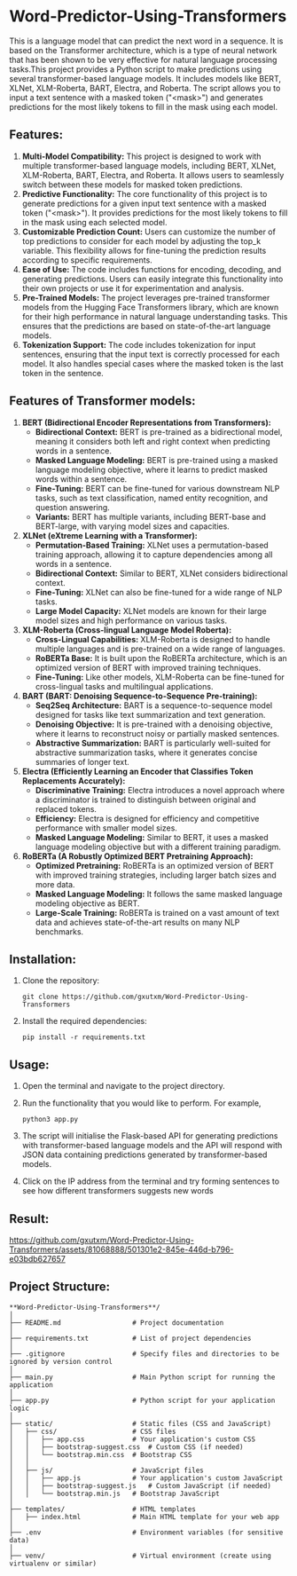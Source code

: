 # Word-Predictor-Using-Transformers

This is a language model that can predict the next word in a sequence. It is based on the Transformer architecture, which is a type of neural network that has been shown to be very effective for natural language processing tasks.This project provides a Python script to make predictions using several transformer-based language models. It includes models like BERT, XLNet, XLM-Roberta, BART, Electra, and Roberta. The script allows you to input a text sentence with a masked token ("<mask<mask>>") and generates predictions for the most likely tokens to fill in the mask using each model.

## Features:

1. **Multi-Model Compatibility:** This project is designed to work with multiple transformer-based language models, including BERT, XLNet, XLM-Roberta, BART, Electra, and Roberta. It allows users to seamlessly switch between these models for masked token predictions.
2. **Predictive Functionality:** The core functionality of this project is to generate predictions for a given input text sentence with a masked token ("<mask<mask>>"). It provides predictions for the most likely tokens to fill in the mask using each selected model.
3. **Customizable Prediction Count:** Users can customize the number of top predictions to consider for each model by adjusting the top_k variable. This flexibility allows for fine-tuning the prediction results according to specific requirements.
4. **Ease of Use:** The code includes functions for encoding, decoding, and generating predictions. Users can easily integrate this functionality into their own projects or use it for experimentation and analysis.
5. **Pre-Trained Models:** The project leverages pre-trained transformer models from the Hugging Face Transformers library, which are known for their high performance in natural language understanding tasks. This ensures that the predictions are based on state-of-the-art language models.
6. **Tokenization Support:** The code includes tokenization for input sentences, ensuring that the input text is correctly processed for each model. It also handles special cases where the masked token is the last token in the sentence.

## Features of Transformer models:

1. **BERT (Bidirectional Encoder Representations from Transformers):**
    - **Bidirectional Context:** BERT is pre-trained as a bidirectional model, meaning it considers both left and right context when predicting words in a sentence.
    - **Masked Language Modeling:** BERT is pre-trained using a masked language modeling objective, where it learns to predict masked words within a sentence.
    - **Fine-Tuning:** BERT can be fine-tuned for various downstream NLP tasks, such as text classification, named entity recognition, and question answering.
    - **Variants:** BERT has multiple variants, including BERT-base and BERT-large, with varying model sizes and capacities.
2. **XLNet (eXtreme Learning with a Transformer):**
    - **Permutation-Based Training:** XLNet uses a permutation-based training approach, allowing it to capture dependencies among all words in a sentence.
    - **Bidirectional Context:** Similar to BERT, XLNet considers bidirectional context.
    - **Fine-Tuning:** XLNet can also be fine-tuned for a wide range of NLP tasks.
    - **Large Model Capacity:** XLNet models are known for their large model sizes and high performance on various tasks.
3. **XLM-Roberta (Cross-lingual Language Model Roberta):**
    - **Cross-Lingual Capabilities:** XLM-Roberta is designed to handle multiple languages and is pre-trained on a wide range of languages.
    - **RoBERTa Base:** It is built upon the RoBERTa architecture, which is an optimized version of BERT with improved training techniques.
    - **Fine-Tuning:** Like other models, XLM-Roberta can be fine-tuned for cross-lingual tasks and multilingual applications.
4. **BART (BART: Denoising Sequence-to-Sequence Pre-training):**
    - **Seq2Seq Architecture:** BART is a sequence-to-sequence model designed for tasks like text summarization and text generation.
    - **Denoising Objective:** It is pre-trained with a denoising objective, where it learns to reconstruct noisy or partially masked sentences.
    - **Abstractive Summarization:** BART is particularly well-suited for abstractive summarization tasks, where it generates concise summaries of longer text.
5. **Electra (Efficiently Learning an Encoder that Classifies Token Replacements Accurately):**
    - **Discriminative Training:** Electra introduces a novel approach where a discriminator is trained to distinguish between original and replaced tokens.
    - **Efficiency:** Electra is designed for efficiency and competitive performance with smaller model sizes.
    - **Masked Language Modeling:** Similar to BERT, it uses a masked language modeling objective but with a different training paradigm.
6. **RoBERTa (A Robustly Optimized BERT Pretraining Approach):**
    - **Optimized Pretraining:** RoBERTa is an optimized version of BERT with improved training strategies, including larger batch sizes and more data.
    - **Masked Language Modeling:** It follows the same masked language modeling objective as BERT.
    - **Large-Scale Training:** RoBERTa is trained on a vast amount of text data and achieves state-of-the-art results on many NLP benchmarks.

## Installation:

1. Clone the repository:
    
    ```
    git clone https://github.com/gxutxm/Word-Predictor-Using-Transformers
    ```
    
2. Install the required dependencies:
    
    `pip install -r requirements.txt`
    

## Usage:

1. Open the terminal and navigate to the project directory.
2. Run the functionality that you would like to perform. For example,
    
    ```
    python3 app.py
    ```
    
3. The script will initialise the Flask-based API for generating predictions with transformer-based language models and the API will respond with JSON data containing predictions generated by transformer-based models. 
4. Click on the IP address from the terminal and try forming sentences to see how different transformers suggests new words

## Result:
https://github.com/gxutxm/Word-Predictor-Using-Transformers/assets/81068888/501301e2-845e-446d-b796-e03bdb627657

## Project Structure:

```
**Word-Predictor-Using-Transformers**/
│
├── README.md                  # Project documentation
│
├── requirements.txt           # List of project dependencies
│
├── .gitignore                 # Specify files and directories to be ignored by version control
│
├── main.py                    # Main Python script for running the application
│
├── app.py                     # Python script for your application logic
│
├── static/                    # Static files (CSS and JavaScript)
│   ├── css/                   # CSS files
│   │   ├── app.css            # Your application's custom CSS
│   │   ├── bootstrap-suggest.css  # Custom CSS (if needed)
│   │   └── bootstrap.min.css  # Bootstrap CSS
│   │
│   ├── js/                    # JavaScript files
│   │   ├── app.js             # Your application's custom JavaScript
│   │   ├── bootstrap-suggest.js   # Custom JavaScript (if needed)
│   │   └── bootstrap.min.js   # Bootstrap JavaScript
│
├── templates/                 # HTML templates
│   ├── index.html             # Main HTML template for your web app
│
├── .env                       # Environment variables (for sensitive data)
│
├── venv/                      # Virtual environment (create using virtualenv or similar)
```
